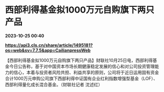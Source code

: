 # 西部利得基金拟1000万元自购旗下两只产品

**2023-10-25 00:40**

**https://api3.cls.cn/share/article/1495181?os=web&sv=7.7.5&app=CailianpressWeb**

【西部利得基金拟1000万元自购旗下两只产品】财联社10月25日电，西部利得基金今日公告称，基于对中国资本市场长期健康稳定发展的信心和对公司投资管理能力的信心，本着与投资者风险共担、利益共享的原则，公司将于近日运用固有资金合计1000万元申购公司旗下西部利得中证国有企业红利指数增强型基金（LOF）、西部利得量化成长混合基金。（财联社记者 沈述红）